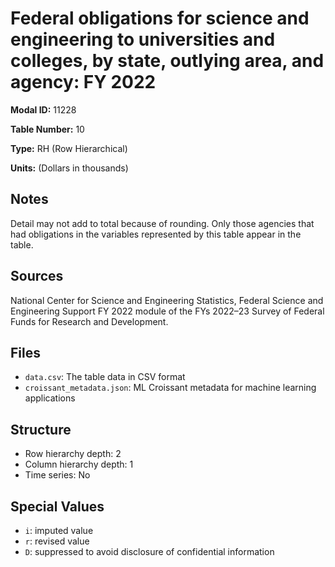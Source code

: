 # Federal obligations for science and engineering to universities and colleges, by state, outlying area, and agency: FY 2022

**Modal ID:** 11228

**Table Number:** 10

**Type:** RH (Row Hierarchical)

**Units:** (Dollars in thousands)

## Notes

Detail may not add to total because of rounding. Only those agencies that had obligations in the variables represented by this table appear in the table.

## Sources

National Center for Science and Engineering Statistics, Federal Science and Engineering Support FY 2022 module of the FYs 2022–23 Survey of Federal Funds for Research and Development.

## Files

- `data.csv`: The table data in CSV format
- `croissant_metadata.json`: ML Croissant metadata for machine learning applications

## Structure

- Row hierarchy depth: 2
- Column hierarchy depth: 1
- Time series: No

## Special Values

- `i`: imputed value
- `r`: revised value
- `D`: suppressed to avoid disclosure of confidential information
